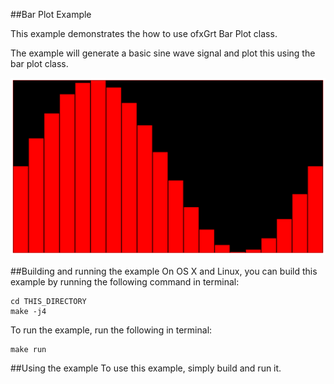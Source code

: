 ##Bar Plot Example

This example demonstrates the how to use ofxGrt Bar Plot class. 

The example will generate a basic sine wave signal and plot this using the bar plot class.

![alt text](images/bar_plot.png "Bar Plot Example")

##Building and running the example
On OS X and Linux, you can build this example by running the following command in terminal:

````
cd THIS_DIRECTORY
make -j4
````

To run the example, run the following in terminal:

````
make run
````

##Using the example
To use this example, simply build and run it.